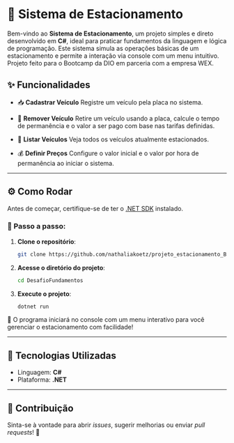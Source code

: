 # 🚗 Sistema de Estacionamento

Bem-vindo ao **Sistema de Estacionamento**, um projeto simples e direto desenvolvido em **C#**, ideal para praticar fundamentos da linguagem e lógica de programação. Este sistema simula as operações básicas de um estacionamento e permite a interação via console com um menu intuitivo. Projeto feito para o Bootcamp da DIO em parceria com a empresa WEX.

## ✨ Funcionalidades

* 📥 **Cadastrar Veículo**
  Registre um veículo pela placa no sistema.

* 🧾 **Remover Veículo**
  Retire um veículo usando a placa, calcule o tempo de permanência e o valor a ser pago com base nas tarifas definidas.

* 📃 **Listar Veículos**
  Veja todos os veículos atualmente estacionados.

* 💰 **Definir Preços**
  Configure o valor inicial e o valor por hora de permanência ao iniciar o sistema.

---

## ⚙️ Como Rodar

Antes de começar, certifique-se de ter o [.NET SDK](https://dotnet.microsoft.com/download) instalado.

### 🚀 Passo a passo:

1. **Clone o repositório**:

   ```bash
   git clone https://github.com/nathaliakoetz/projeto_estacionamento_BootcampDIO.git
   ```

2. **Acesse o diretório do projeto**:

   ```bash
   cd DesafioFundamentos
   ```

3. **Execute o projeto**:

   ```bash
   dotnet run
   ```

🎉 O programa iniciará no console com um menu interativo para você gerenciar o estacionamento com facilidade!

---

## 🧠 Tecnologias Utilizadas

* Linguagem: **C#**
* Plataforma: **.NET**

---

## 🤝 Contribuição

Sinta-se à vontade para abrir *issues*, sugerir melhorias ou enviar *pull requests*! 🚀
